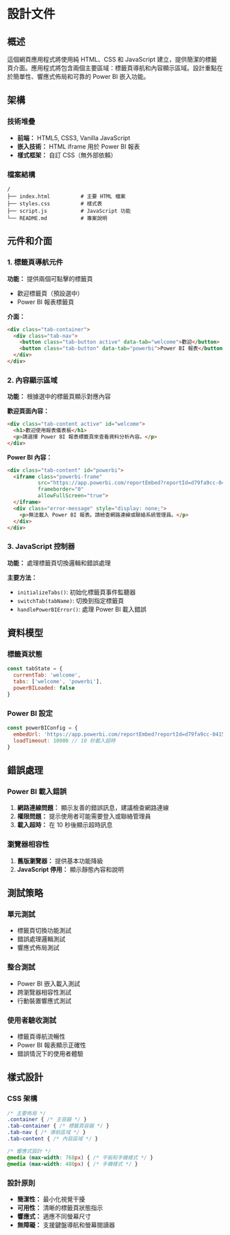 # 設計文件

## 概述

這個網頁應用程式將使用純 HTML、CSS 和 JavaScript 建立，提供簡潔的標籤頁介面。應用程式將包含兩個主要區域：標籤頁導航和內容顯示區域。設計重點在於簡單性、響應式佈局和可靠的 Power BI 嵌入功能。

## 架構

### 技術堆疊
- **前端：** HTML5, CSS3, Vanilla JavaScript
- **嵌入技術：** HTML iframe 用於 Power BI 報表
- **樣式框架：** 自訂 CSS（無外部依賴）

### 檔案結構
```
/
├── index.html          # 主要 HTML 檔案
├── styles.css          # 樣式表
├── script.js           # JavaScript 功能
└── README.md           # 專案說明
```

## 元件和介面

### 1. 標籤頁導航元件
**功能：** 提供兩個可點擊的標籤頁
- 歡迎標籤頁（預設選中）
- Power BI 報表標籤頁

**介面：**
```html
<div class="tab-container">
  <div class="tab-nav">
    <button class="tab-button active" data-tab="welcome">歡迎</button>
    <button class="tab-button" data-tab="powerbi">Power BI 報表</button>
  </div>
</div>
```

### 2. 內容顯示區域
**功能：** 根據選中的標籤頁顯示對應內容

**歡迎頁面內容：**
```html
<div class="tab-content active" id="welcome">
  <h1>歡迎使用報表儀表板</h1>
  <p>請選擇 Power BI 報表標籤頁來查看資料分析內容。</p>
</div>
```

**Power BI 內容：**
```html
<div class="tab-content" id="powerbi">
  <iframe class="powerbi-frame" 
          src="https://app.powerbi.com/reportEmbed?reportId=d79fa9cc-0415-4121-87eb-f3635d9f13c4&autoAuth=true&ctid=305675df-dc39-4b66-8034-b8e7a8cb798c&filterPaneEnabled=false&language=en&formatlocale=en-US"
          frameborder="0" 
          allowFullScreen="true">
  </iframe>
  <div class="error-message" style="display: none;">
    <p>無法載入 Power BI 報表。請檢查網路連線或聯絡系統管理員。</p>
  </div>
</div>
```

### 3. JavaScript 控制器
**功能：** 處理標籤頁切換邏輯和錯誤處理

**主要方法：**
- `initializeTabs()`: 初始化標籤頁事件監聽器
- `switchTab(tabName)`: 切換到指定標籤頁
- `handlePowerBIError()`: 處理 Power BI 載入錯誤

## 資料模型

### 標籤頁狀態
```javascript
const tabState = {
  currentTab: 'welcome',
  tabs: ['welcome', 'powerbi'],
  powerBILoaded: false
}
```

### Power BI 設定
```javascript
const powerBIConfig = {
  embedUrl: 'https://app.powerbi.com/reportEmbed?reportId=d79fa9cc-0415-4121-87eb-f3635d9f13c4&autoAuth=true&ctid=305675df-dc39-4b66-8034-b8e7a8cb798c&filterPaneEnabled=false&language=en&formatlocale=en-US',
  loadTimeout: 10000 // 10 秒載入超時
}
```

## 錯誤處理

### Power BI 載入錯誤
1. **網路連線問題：** 顯示友善的錯誤訊息，建議檢查網路連線
2. **權限問題：** 提示使用者可能需要登入或聯絡管理員
3. **載入超時：** 在 10 秒後顯示超時訊息

### 瀏覽器相容性
1. **舊版瀏覽器：** 提供基本功能降級
2. **JavaScript 停用：** 顯示靜態內容和說明

## 測試策略

### 單元測試
- 標籤頁切換功能測試
- 錯誤處理邏輯測試
- 響應式佈局測試

### 整合測試
- Power BI 嵌入載入測試
- 跨瀏覽器相容性測試
- 行動裝置響應式測試

### 使用者驗收測試
- 標籤頁導航流暢性
- Power BI 報表顯示正確性
- 錯誤情況下的使用者體驗

## 樣式設計

### CSS 架構
```css
/* 主要佈局 */
.container { /* 主容器 */ }
.tab-container { /* 標籤頁容器 */ }
.tab-nav { /* 導航區域 */ }
.tab-content { /* 內容區域 */ }

/* 響應式設計 */
@media (max-width: 768px) { /* 平板和手機樣式 */ }
@media (max-width: 480px) { /* 手機樣式 */ }
```

### 設計原則
- **簡潔性：** 最小化視覺干擾
- **可用性：** 清晰的標籤頁狀態指示
- **響應式：** 適應不同螢幕尺寸
- **無障礙：** 支援鍵盤導航和螢幕閱讀器